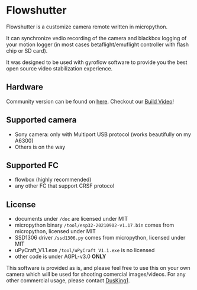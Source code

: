 # Flowshutter

Flowshutter is a customize camera remote written in micropython.

It can synchronize vedio recording of the camera and blackbox logging of your motion logger (in most cases betaflight/emuflight controller with flash chip or SD card). 

It was designed to be used with gyroflow software to provide you the best open source video stabilization experience.

## Hardware

Community version can be found on [here](https://oshwhub.com/AirFleet/xiang-ji-kong-zhi-ban). Checkout our [Build Video](https://www.youtube.com/watch?v=ELaQPYE9ncA)!

## Supported camera

- Sony camera: only with Multiport USB protocol (works beautifully on my A6300)
- Others is on the way

## Supported FC

- flowbox (highly recommended)
- any other FC that support CRSF protocol

## License

- documents under ``/doc`` are licensed under MIT
- micropython binary  ``/tool/esp32-20210902-v1.17.bin`` comes from micropython, licensed under MIT
- SSD1306 driver ``/ssd1306.py`` comes from micropython, licensed under MIT
- uPyCraft_V1.1.exe ``/tool/uPyCraft_V1.1.exe`` is no licensed
- other code is under AGPL-v3.0 **ONLY**

This software is provided as is, and please feel free to use this on your own camera which will be used for shooting comercial images/videos. For any other commercial usage, please contact [DusKing1](1483569698@qq.com).